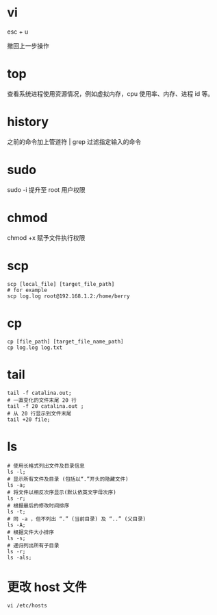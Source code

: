 # vi

esc + u 

撤回上一步操作

# top

查看系统进程使用资源情况，例如虚拟内存，cpu 使用率、内存、进程 id 等。

# history

之前的命令加上管道符 | grep 过滤指定输入的命令

# sudo 

sudo -i 提升至 root 用户权限 

# chmod 

chmod +x 赋予文件执行权限

# scp

```shell
scp [local_file] [target_file_path]
# for example 
scp log.log root@192.168.1.2:/home/berry
```

# cp

```shell
cp [file_path] [target_file_name_path]
cp log.log log.txt
```

# tail

```shell
tail -f catalina.out;
# 一直变化的文件末尾 20 行
tail -f 20 catalina.out ;
# 从 20 行显示到文件末尾
tail +20 file;
```

# ls

``` shell
# 使用长格式列出文件及目录信息
ls -l;
# 显示所有文件及目录 (包括以“.”开头的隐藏文件)
ls -a;
# 将文件以相反次序显示(默认依英文字母次序)
ls -r;
# 根据最后的修改时间排序
ls -t;
# 同 -a ，但不列出 “.” (当前目录) 及 “..” (父目录)
ls -A;
# 根据文件大小排序
ls -s;
# 递归列出所有子目录
ls -r;
ls -als;

```



# 更改 host 文件 

```shell
vi /etc/hosts
```

